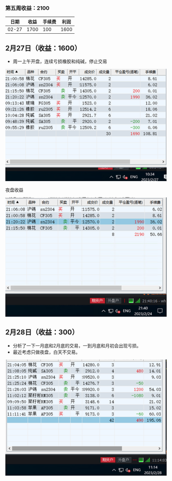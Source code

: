 ### 第五周收益：2100

| 日期  | 收益 | 手续费 | 利润 |
| ----- | ---- | ------ | ---- |
| 02-27 | 1700 | 100    | 1600 |



## 2月27日（收益：1600）

* 周一上午开盘，连续亏损橡胶和纯碱，停止交易

![20230227](../../images/202302/20230227.png)

夜盘收益

![20230224-夜盘](../../images/202302/20230224-夜盘.png)



## 2月28日（收益：300）

* 分析了一下一月底和2月底的交易，一到月底和月初会出现亏损。
* 最近考虑只做夜盘，白天不交易。

![20230228](../../images/202302/20230228.png)
